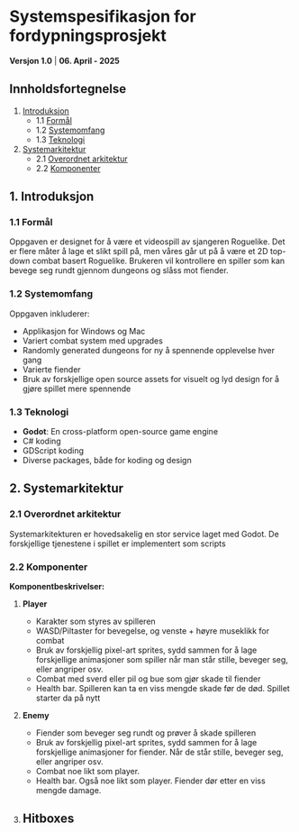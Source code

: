 ﻿# Systemspesifikasjon for fordypningsprosjekt
**Versjon 1.0** | **06. April - 2025**

## Innholdsfortegnelse
1. [Introduksjon](#1-introduksjon)
    - 1.1 [Formål](#11-formål)
    - 1.2 [Systemomfang](#12-systemomfang)
    - 1.3 [Teknologi](#13-teknologistakk)
2. [Systemarkitektur](#2-systemarkitektur)
    - 2.1 [Overordnet arkitektur](#21-overordnet-arkitektur)
    - 2.2 [Komponenter](#22-microservice-komponenter)


## 1. Introduksjon

### 1.1 Formål
Oppgaven er designet for å være et videospill av sjangeren Roguelike. Det er flere måter å lage et slikt spill på, men våres går ut på å være et 2D top-down combat basert Roguelike. Brukeren vil kontrollere en spiller som kan bevege seg rundt gjennom dungeons og slåss mot fiender. 

### 1.2 Systemomfang
Oppgaven inkluderer:
- Applikasjon for Windows og Mac
- Variert combat system med upgrades
- Randomly generated dungeons for ny å spennende opplevelse hver gang
- Varierte fiender
- Bruk av forskjellige open source assets for visuelt og lyd design for å gjøre spillet mere spennende

### 1.3 Teknologi
- **Godot**: En cross-platform open-source game engine 
- C# koding 
- GDScript koding
- Diverse packages, både for koding og design

## 2. Systemarkitektur

### 2.1 Overordnet arkitektur
Systemarkitekturen er hovedsakelig en stor service laget med Godot. De forskjellige tjenestene i spillet er implementert som scripts

### 2.2 Komponenter

**Komponentbeskrivelser:**
1. **Player**
    - Karakter som styres av spilleren
    - WASD/Piltaster for bevegelse, og venste + høyre museklikk for combat
    - Bruk av forskjellig pixel-art sprites, sydd sammen for å lage forskjellige animasjoner som spiller når man står stille, beveger seg, eller angriper osv.
    - Combat med sverd eller pil og bue som gjør skade til fiender
    - Health bar. Spilleren kan ta en viss mengde skade før de død. Spillet starter da på nytt

2. **Enemy**
    - Fiender som beveger seg rundt og prøver å skade spilleren
    - Bruk av forskjellig pixel-art sprites, sydd sammen for å lage forskjellige animasjoner for fiender. Når de står stille, beveger seg, eller angriper osv.
    - Combat noe likt som player.
    - Health bar. Også noe likt som player. Fiender dør etter en viss mengde damage.

3. **Hitboxes**
    - 
  
